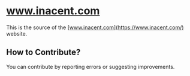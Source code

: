www.inacent.com
=================

This is the source of the [www.inacent.com](https://www.inacent.com/) website.

## How to Contribute?

You can contribute by reporting errors or suggesting improvements.
